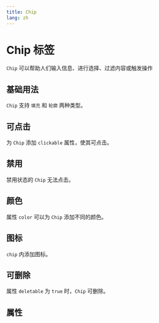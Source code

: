 ```yaml
---
title: Chip
lang: zh
---
```


<script setup lang="ts">
  import props from "../../../example/chip/description/zh-props.ts";
</script>

# Chip 标签

`Chip` 可以帮助人们输入信息、进行选择、过滤内容或触发操作

## 基础用法

`Chip` 支持 `填充` 和 `轮廓` 两种类型。

<demo src="../../../example/chip/base.vue" preview="[2, 3]" />

## 可点击

为 `Chip` 添加 `clickable` 属性，使其可点击。
<demo src="../../../example/chip/clickable.vue"  preview="[2, 3]" />

## 禁用

禁用状态的 `Chip` 无法点击。
<demo src="../../../example/chip/disabled.vue"  preview="[2-5]" />

## 颜色

属性 `color` 可以为 `Chip` 添加不同的颜色。
<demo src="../../../example/chip/color.vue"  preview="[2-5]" />

## 图标

`chip` 内添加图标。
<demo src="../../../example/chip/icon.vue"  preview="[7-10]"  />

## 可删除

属性 `deletable` 为 `true` 时，`Chip` 可删除。
<demo src="../../../example/chip/deletable.vue" />

## 属性

<table-block type="propsZh" :data="props" />
